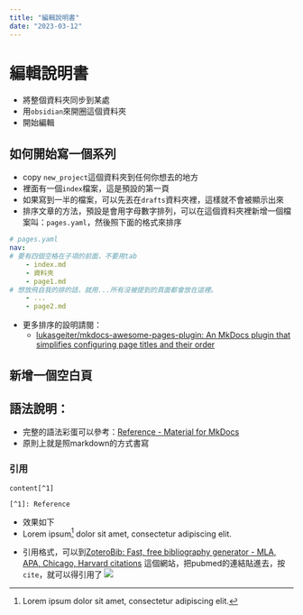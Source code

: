 ```yaml
---
title: "編輯說明書"
date: "2023-03-12"
---
```


# 編輯說明書

- 將整個資料夾同步到某處
- 用`obsidian`來開圈這個資料夾
- 開始編輯

## 如何開始寫一個系列
- copy `new_project`這個資料夾到任何你想去的地方
- 裡面有一個`index`檔案，這是預設的第一頁
- 如果寫到一半的檔案，可以先丟在`drafts`資料夾裡，這樣就不會被顯示出來
- 排序文章的方法，預設是會用字母數字排列，可以在這個資料夾裡新增一個檔案叫：`pages.yaml`，然後照下面的格式來排序
```yaml
# pages.yaml
nav:
# 要有四個空格在子項的前面，不要用tab
    - index.md
    - 資料夾
    - page1.md
# 想放飛自我的排的話，就用...所有沒被提到的頁面都會放在這裡。
    - ...
    - page2.md

```

- 更多排序的設明請閱：
	- [lukasgeiter/mkdocs-awesome-pages-plugin: An MkDocs plugin that simplifies configuring page titles and their order](https://github.com/lukasgeiter/mkdocs-awesome-pages-plugin)


## 新增一個空白頁


## 語法說明：
- 完整的語法彩蛋可以參考：[Reference - Material for MkDocs](https://squidfunk.github.io/mkdocs-material/reference/)
- 原則上就是照markdown的方式書寫 

### 引用

```
content[^1]

[^1]: Reference
```

- 效果如下
- Lorem ipsum[^1] dolor sit amet, consectetur adipiscing elit.

[^1]: Lorem ipsum dolor sit amet, consectetur adipiscing elit.

- 引用格式，可以到[ZoteroBib: Fast, free bibliography generator - MLA, APA, Chicago, Harvard citations](https://zbib.org/) 這個網站，把pubmed的連結貼進去，按`cite`，就可以得引用了
![](https://i.imgur.com/yZUS5SA.png)





